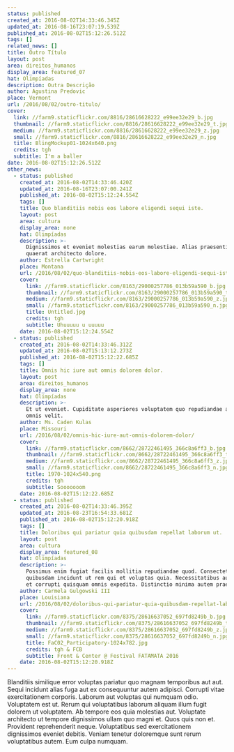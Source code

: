 ```yaml
---
status: published
created_at: 2016-08-02T14:33:46.345Z
updated_at: 2016-08-16T23:07:19.539Z
published_at: 2016-08-02T15:12:26.512Z
tags: []
related_news: []
title: Outro Título
layout: post
area: direitos_humanos
display_area: featured_07
hat: Olimpíadas
description: Outra Descrição
author: Agustina Predovic
place: Vermont
url: /2016/08/02/outro-titulo/
cover:
  link: //farm9.staticflickr.com/8816/28616628222_e99ee32e29_b.jpg
  thumbnail: //farm9.staticflickr.com/8816/28616628222_e99ee32e29_t.jpg
  medium: //farm9.staticflickr.com/8816/28616628222_e99ee32e29_z.jpg
  small: //farm9.staticflickr.com/8816/28616628222_e99ee32e29_n.jpg
  title: BlingMockup01-1024x640.png
  credits: tgh
  subtitle: I'm a baller
date: 2016-08-02T15:12:26.512Z
other_news:
  - status: published
    created_at: 2016-08-02T14:33:46.420Z
    updated_at: 2016-08-16T23:07:00.241Z
    published_at: 2016-08-02T15:12:24.554Z
    tags: []
    title: Quo blanditiis nobis eos labore eligendi sequi iste.
    layout: post
    area: cultura
    display_area: none
    hat: Olimpíadas
    description: >-
      Dignissimos et eveniet molestias earum molestiae. Alias praesentium
      quaerat architecto dolore.
    author: Estrella Cartwright
    place: Montana
    url: /2016/08/02/quo-blanditiis-nobis-eos-labore-eligendi-sequi-iste/
    cover:
      link: //farm9.staticflickr.com/8163/29000257786_013b59a590_b.jpg
      thumbnail: //farm9.staticflickr.com/8163/29000257786_013b59a590_t.jpg
      medium: //farm9.staticflickr.com/8163/29000257786_013b59a590_z.jpg
      small: //farm9.staticflickr.com/8163/29000257786_013b59a590_n.jpg
      title: Untitled.jpg
      credits: tgh
      subtitle: Uhuuuuu u uuuuu
    date: 2016-08-02T15:12:24.554Z
  - status: published
    created_at: 2016-08-02T14:33:46.312Z
    updated_at: 2016-08-02T15:13:12.273Z
    published_at: 2016-08-02T15:12:22.685Z
    tags: []
    title: Omnis hic iure aut omnis dolorem dolor.
    layout: post
    area: direitos_humanos
    display_area: none
    hat: Olimpíadas
    description: >-
      Et ut eveniet. Cupiditate asperiores voluptatem quo repudiandae animi
      omnis velit.
    author: Ms. Caden Kulas
    place: Missouri
    url: /2016/08/02/omnis-hic-iure-aut-omnis-dolorem-dolor/
    cover:
      link: //farm9.staticflickr.com/8662/28722461495_366c8a6ff3_b.jpg
      thumbnail: //farm9.staticflickr.com/8662/28722461495_366c8a6ff3_t.jpg
      medium: //farm9.staticflickr.com/8662/28722461495_366c8a6ff3_z.jpg
      small: //farm9.staticflickr.com/8662/28722461495_366c8a6ff3_n.jpg
      title: 1970-1024x540.png
      credits: tgh
      subtitle: Sooooooom
    date: 2016-08-02T15:12:22.685Z
  - status: published
    created_at: 2016-08-02T14:33:46.395Z
    updated_at: 2016-08-23T16:54:33.681Z
    published_at: 2016-08-02T15:12:20.918Z
    tags: []
    title: Doloribus qui pariatur quia quibusdam repellat laborum ut.
    layout: post
    area: cultura
    display_area: featured_08
    hat: Olimpíadas
    description: >-
      Possimus enim fugiat facilis mollitia repudiandae quod. Consectetur labore
      quibusdam incidunt ut rem qui et voluptas quia. Necessitatibus aut maiores
      et corrupti quisquam omnis expedita. Distinctio minima autem praesentium.
    author: Carmela Gulgowski III
    place: Louisiana
    url: /2016/08/02/doloribus-qui-pariatur-quia-quibusdam-repellat-laborum-ut/
    cover:
      link: //farm9.staticflickr.com/8375/28616637052_697fd8249b_b.jpg
      thumbnail: //farm9.staticflickr.com/8375/28616637052_697fd8249b_t.jpg
      medium: //farm9.staticflickr.com/8375/28616637052_697fd8249b_z.jpg
      small: //farm9.staticflickr.com/8375/28616637052_697fd8249b_n.jpg
      title: FaC02_Participatory-1024x782.jpg
      credits: tgh & FCB
      subtitle: Front & Center @ Festival FATAMATA 2016
    date: 2016-08-02T15:12:20.918Z
---
```

<p>Blanditiis similique error voluptas pariatur quo magnam temporibus aut aut. Sequi incidunt alias fuga aut ex consequuntur autem adipisci. Corrupti vitae exercitationem corporis. Laborum aut voluptas qui numquam odio. Voluptatem est ut. Rerum qui voluptatibus laborum aliquam illum fugit dolorem ut voluptatem. Ab tempore eos quia molestias aut. Voluptate architecto ut tempore dignissimos ullam quo magni et. Quos quis non et. Provident reprehenderit neque. Voluptatibus sed exercitationem dignissimos eveniet debitis. Veniam tenetur doloremque sunt rerum voluptatibus autem. Eum culpa numquam.</p>

